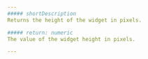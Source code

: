 ```yaml
---
##### shortDescription
Returns the height of the widget in pixels.

##### return: numeric
The value of the widget height in pixels.

---
```

